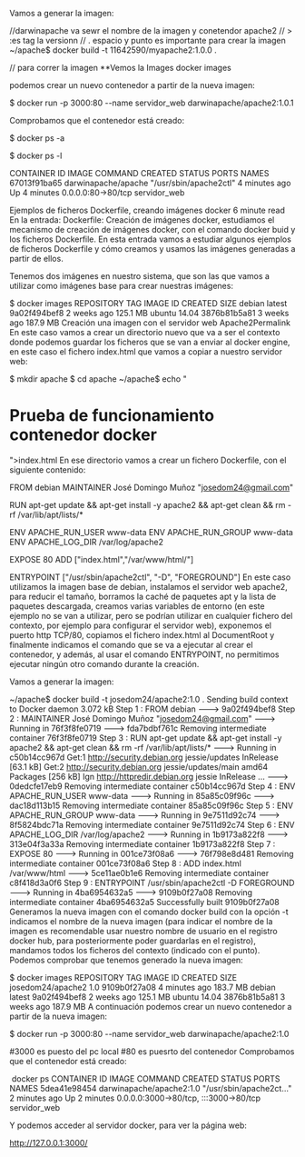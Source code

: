 Vamos a generar la imagen:

//darwinapache va sewr el nombre de la imagen y conetendor apache2
// > :es tag la versionn
// . espacio y punto es importante para crear la imagen
~/apache$ docker build -t 11642590/myapache2:1.0.0 .

// para correr la imagen
**Vemos la Images
docker images 

 podemos crear un nuevo contenedor a partir de la nueva imagen:

$ docker run -p 3000:80 --name servidor_web darwinapache/apache2:1.0.1

Comprobamos que el contenedor está creado:

$ docker ps -a

$ docker ps -l

CONTAINER ID        IMAGE               COMMAND                  CREATED             STATUS              PORTS                NAMES
67013f91ba65        darwinapache/apache    "/usr/sbin/apache2ctl"   4 minutes ago       Up 4 minutes        0.0.0.0:80->80/tcp   servidor_web

Ejemplos de ficheros Dockerfile, creando imágenes docker
 6 minute read
En la entrada: Dockerfile: Creación de imágenes docker, estudiamos el mecanismo de creación de imágenes docker, con el comando docker buid y los ficheros Dockerfile. En esta entrada vamos a estudiar algunos ejemplos de ficheros Dockerfile y cómo creamos y usamos las imágenes generadas a partir de ellos.

Tenemos dos imágenes en nuestro sistema, que son las que vamos a utilizar como imágenes base para crear nuestras imágenes:

$ docker images
REPOSITORY          TAG                 IMAGE ID            CREATED             SIZE
debian              latest              9a02f494bef8        2 weeks ago         125.1 MB
ubuntu              14.04               3876b81b5a81        3 weeks ago         187.9 MB
Creación una imagen con el servidor web Apache2Permalink
En este caso vamos a crear un directorio nuevo que va a ser el contexto donde podemos guardar los ficheros que se van a enviar al docker engine, en este caso el fichero index.html que vamos a copiar a nuestro servidor web:

$ mkdir apache
$ cd apache
~/apache$ echo "<h1>Prueba de funcionamiento contenedor docker</h1>">index.html
En ese directorio vamos a crear un fichero Dockerfile, con el siguiente contenido:

FROM debian
MAINTAINER José Domingo Muñoz "josedom24@gmail.com"

RUN apt-get update && apt-get install -y apache2 && apt-get clean && rm -rf /var/lib/apt/lists/*

ENV APACHE_RUN_USER www-data
ENV APACHE_RUN_GROUP www-data
ENV APACHE_LOG_DIR /var/log/apache2

EXPOSE 80
ADD ["index.html","/var/www/html/"]

ENTRYPOINT ["/usr/sbin/apache2ctl", "-D", "FOREGROUND"]
En este caso utilizamos la imagen base de debian, instalamos el servidor web apache2, para reducir el tamaño, borramos la caché de paquetes apt y la lista de paquetes descargada, creamos varias variables de entorno (en este ejemplo no se van a utilizar, pero se podrían utilizar en cualquier fichero del contexto, por ejemplo para configurar el servidor web), exponemos el puerto http TCP/80, copiamos el fichero index.html al DocumentRoot y finalmente indicamos el comando que se va a ejecutar al crear el contenedor, y además, al usar el comando ENTRYPOINT, no permitimos ejecutar ningún otro comando durante la creación.

Vamos a generar la imagen:

~/apache$ docker build -t josedom24/apache2:1.0 .
Sending build context to Docker daemon 3.072 kB
Step 1 : FROM debian
 ---> 9a02f494bef8
Step 2 : MAINTAINER José Domingo Muñoz "josedom24@gmail.com"
 ---> Running in 76f3f8fe0719
 ---> fda7bdbf761c
Removing intermediate container 76f3f8fe0719
Step 3 : RUN apt-get update && apt-get install -y apache2 && apt-get clean && rm -rf /var/lib/apt/lists/*
 ---> Running in c50b14cc967d
Get:1 http://security.debian.org jessie/updates InRelease [63.1 kB]
Get:2 http://security.debian.org jessie/updates/main amd64 Packages [256 kB]
Ign http://httpredir.debian.org jessie InRelease
...
 ---> 0dedcfe17eb9
Removing intermediate container c50b14cc967d
Step 4 : ENV APACHE_RUN_USER www-data
 ---> Running in 85a85c09f96c
 ---> dac18d113b15
Removing intermediate container 85a85c09f96c
Step 5 : ENV APACHE_RUN_GROUP www-data
 ---> Running in 9e7511d92c74
 ---> 8f5824bdc71a
Removing intermediate container 9e7511d92c74
Step 6 : ENV APACHE_LOG_DIR /var/log/apache2
 ---> Running in 1b9173a822f8
 ---> 313e04f3a33a
Removing intermediate container 1b9173a822f8
Step 7 : EXPOSE 80
 ---> Running in 001ce73f08a6
 ---> 76f798e8d481
Removing intermediate container 001ce73f08a6
Step 8 : ADD index.html /var/www/html
 ---> 5ce11ae0b1e6
Removing intermediate container c8f418d3a0f6
Step 9 : ENTRYPOINT /usr/sbin/apache2ctl -D FOREGROUND
 ---> Running in 4ba6954632a5
 ---> 9109b0f27a08
Removing intermediate container 4ba6954632a5
Successfully built 9109b0f27a08
Generamos la nueva imagen con el comando docker build con la opción -t indicamos el nombre de la nueva imagen (para indicar el nombre de la imagen es recomendable usar nuestro nombre de usuario en el registro docker hub, para posteriormente poder guardarlas en el registro), mandamos todos los ficheros del contexto (indicado con el punto). Podemos comprobar que tenemos generado la nueva imagen:

$ docker images 
REPOSITORY          TAG                 IMAGE ID            CREATED             SIZE
josedom24/apache2   1.0                 9109b0f27a08        4 minutes ago       183.7 MB
debian              latest              9a02f494bef8        2 weeks ago         125.1 MB
ubuntu              14.04               3876b81b5a81        3 weeks ago         187.9 MB
A continuación podemos crear un nuevo contenedor a partir de la nueva imagen:

$ docker run -p 3000:80 --name servidor_web darwinapache/apache2:1.0

#3000 es puesto del pc local
#80 es puesrto del contenedor
Comprobamos que el contenedor está creado:

 docker ps
CONTAINER ID   IMAGE                      COMMAND                  CREATED         STATUS         PORTS                                   NAMES
5dea41e98454   darwinapache/apache2:1.0   "/usr/sbin/apache2ct…"   2 minutes ago   Up 2 minutes   0.0.0.0:3000->80/tcp, :::3000->80/tcp   servidor_web

Y podemos acceder al servidor docker, para ver la página web:

http://127.0.0.1:3000/

